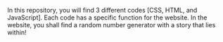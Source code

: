 In this repository, you will find 3 different codes [CSS, HTML, and JavaScript].
Each code has a specific function for the website.
In the website, you shall find a random number generator with a story that lies within!
